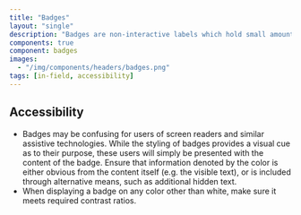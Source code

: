 ```yaml
---
title: "Badges"
layout: "single"
description: "Badges are non-interactive labels which hold small amounts of information."
components: true
component: badges
images:
  - "/img/components/headers/badges.png"
tags: [in-field, accessibility]
---
```


## Accessibility

- Badges may be confusing for users of screen readers and similar assistive technologies. While the styling of badges provides a visual cue as to their purpose, these users will simply be presented with the content of the badge. Ensure that information denoted by the color is either obvious from the content itself (e.g. the visible text), or is included through alternative means, such as additional hidden text.
- When displaying a badge on any color other than white, make sure it meets required contrast ratios.
